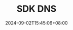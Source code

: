 ---
title: "SDK DNS"
date: 2024-09-02T15:45:06+08:00
draft: false

link: "https://jovtj.sdkdns9.com/dashboard"
categories: ["我的收藏"]
description: SDK DNS


rating: 4.5
---